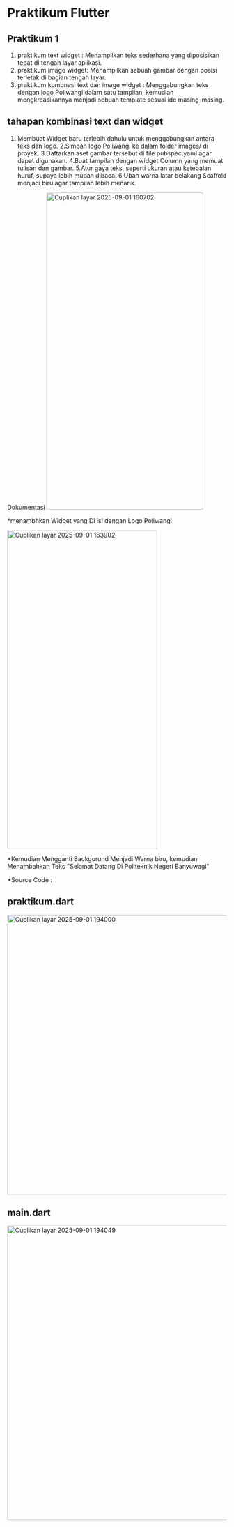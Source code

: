 # Praktikum Flutter
## Praktikum 1
1. praktikum text widget :
   Menampilkan teks sederhana yang diposisikan tepat di tengah layar aplikasi.
2. praktikum image widget:
   Menampilkan sebuah gambar dengan posisi terletak di bagian tengah layar.
3. praktikum kombnasi text dan image widget :
   Menggabungkan teks dengan logo Poliwangi dalam satu tampilan, kemudian mengkreasikannya menjadi sebuah template sesuai ide masing-masing.

## tahapan kombinasi text dan widget 
1. Membuat Widget baru terlebih dahulu untuk menggabungkan antara teks dan logo.
2.Simpan logo Poliwangi ke dalam folder images/ di proyek.
3.Daftarkan aset gambar tersebut di file pubspec.yaml agar dapat digunakan.
4.Buat tampilan dengan widget Column yang memuat tulisan dan gambar.
5.Atur gaya teks, seperti ukuran atau ketebalan huruf, supaya lebih mudah dibaca.
6.Ubah warna latar belakang Scaffold menjadi biru agar tampilan lebih menarik.

Dokumentasi
<img width="360" height="727" alt="Cuplikan layar 2025-09-01 160702" src="https://github.com/user-attachments/assets/a9f8a9ac-de0b-4069-934b-c954fe120c3b" />

*menambhkan Widget yang Di isi dengan Logo Poliwangi

<img width="344" height="731" alt="Cuplikan layar 2025-09-01 163902" src="https://github.com/user-attachments/assets/22fd59aa-082d-4282-899b-4bec9aff2b5c" />

*Kemudian Mengganti Backgorund Menjadi Warna biru, kemudian Menambahkan Teks "Selamat Datang Di Politeknik Negeri Banyuwagi"

*Source Code :
## praktikum.dart
<img width="852" height="642" alt="Cuplikan layar 2025-09-01 194000" src="https://github.com/user-attachments/assets/2c947ac4-5f57-4d1e-9a99-9d294abe45fd" />

## main.dart
<img width="850" height="676" alt="Cuplikan layar 2025-09-01 194049" src="https://github.com/user-attachments/assets/868819fe-05be-4274-aaa5-db9cc1e6561d" />
